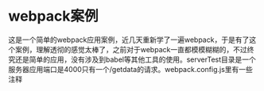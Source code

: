 # webpack案例

这是一个简单的webpack应用案例，近几天重新学了一遍webpack，于是有了这个案例，理解透彻的感觉太棒了，之前对于webpack一直都模模糊糊的，不过终究还是简单的应用，没有涉及到babel等其他工具的使用。serverTest目录是一个服务器应用端口是4000只有一个/getdata的请求。webpack.config.js里有一些注释
